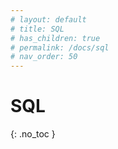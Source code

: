 ```yaml
---
# layout: default
# title: SQL
# has_children: true
# permalink: /docs/sql
# nav_order: 50
---
```


# SQL
{: .no_toc }

